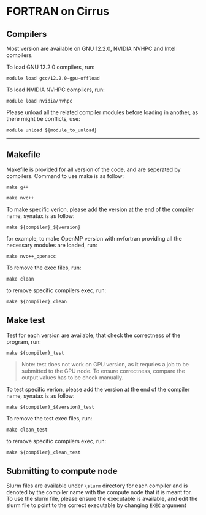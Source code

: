# FORTRAN on Cirrus

## Compilers

Most version are available on GNU 12.2.0, NVIDIA NVHPC and Intel compilers.

To load GNU 12.2.0 compilers, run:

```module load gcc/12.2.0-gpu-offload```

To load NVIDIA NVHPC compilers, run:

```module load nvidia/nvhpc```

Please unload all the related compiler modules before loading in another, as there might be conflicts, use:

```module unload ${module_to_unload}```

---

## Makefile

Makefile is provided for all version of the code, and are seperated by compilers. Command to use make is as follow:

```make g++```

```make nvc++```

To make specific verion, please add the version at the end of the compiler name, synatax is as follow:

```make ${compiler}_${version}```

for example, to make OpenMP version with nvfortran providing all the necessary modules are loaded, run:

```make nvc++_openacc```

To remove the exec files, run:

```make clean```

to remove specific compilers exec, run:

```make ${compiler}_clean```

## Make test

Test for each version are available, that check the correctness of the program, run:

```make ${compiler}_test```

> Note: test does not work on GPU version, as it requries a job to be submitted to the GPU node. To ensure correctness, compare the output values has to be check manually.

To test specific verion, please add the version at the end of the compiler name, synatax is as follow:

```make ${compiler}_${version}_test```

To remove the test exec files, run:

```make clean_test```

to remove specific compilers exec, run:

```make ${compiler}_clean_test```

## Submitting to compute node

Slurm files are available under `\slurm` directory for each compiler and is denoted by the compiler name with the compute node that it is meant for. To use the slurm file, please ensure the executable is available, and edit the slurm file to point to the correct executable by changing `EXEC` argument